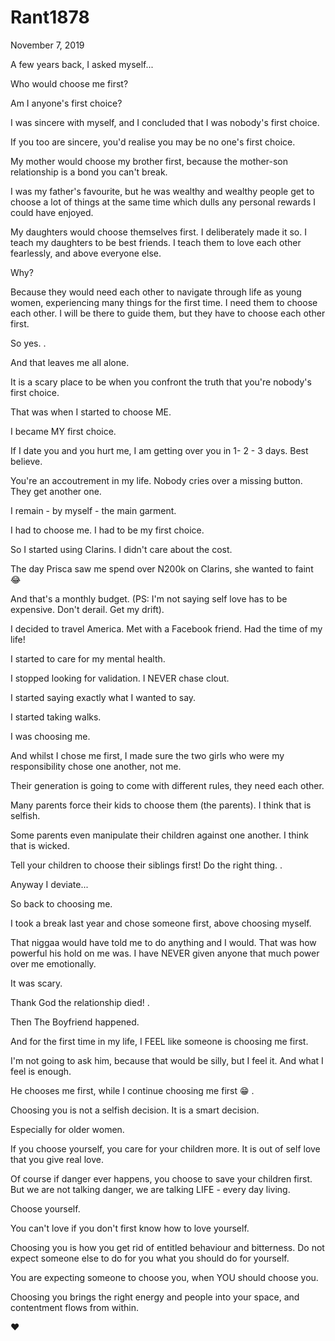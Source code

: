# Rant1878



November 7, 2019

A few years back, I asked myself...

Who would choose me first?

Am I anyone's first choice?

I was sincere with myself, and I concluded that I was nobody's first choice.

If you too are sincere, you'd realise you may be no one's first choice.

My mother would choose my brother first, because the mother-son relationship is a bond you can't break.

I was my father's favourite, but he was wealthy and wealthy people get to choose a lot of things at the same time which dulls any personal rewards I could have enjoyed.

My daughters would choose themselves first. I deliberately made it so. I teach my daughters to be best friends. I teach them to love each other fearlessly, and above everyone else.

Why?

Because they would need each other to navigate through life as young women, experiencing many things for the first time.
I need them to choose each other. I will be there to guide them, but they have to choose each other first.

So yes.
.

And that leaves me all alone.

It is a scary place to be when you confront the truth that you're nobody's first choice.

That was when I started to choose ME.

I became MY first choice.

If I date you and you hurt me, I am getting over you in 1- 2 - 3 days. Best believe.

You're an accoutrement in my life. Nobody cries over a missing button. They get another one.

I remain - by myself - the main garment.

I had to choose me. I had to be my first choice.

So I started using Clarins. I didn't care about the cost.

The day Prisca saw me spend over N200k on Clarins, she wanted to faint 😂

And that's a monthly budget.
(PS: I'm not saying self love has to be expensive. Don't derail. Get my drift).

I decided to travel America. Met with a Facebook friend. Had the time of my life!

I started to care for my mental health. 

I stopped looking for validation. I NEVER chase clout. 

I started saying exactly what I wanted to say.

I started taking walks.

I was choosing me.

And whilst I chose me first, I made sure the two girls who were my responsibility chose one another, not me.

Their generation is going to come with different rules, they need each other.

Many parents force their kids to choose them (the parents). I think that is selfish. 

Some parents even manipulate their children against one another. I think that is wicked.

Tell your children to choose their siblings first! Do the right thing.
.

Anyway I deviate...

So back to choosing me.

I took a break last year and chose someone first, above choosing myself.

That niggaa would have told me to do anything and I would. That was how powerful his hold on me was. I have NEVER given anyone that much power over me emotionally.

It was scary.

Thank God the relationship died!
.

Then The Boyfriend happened.

And for the first time in my life, I FEEL like someone is choosing me first.

I'm not going to ask him, because that would be silly, but I feel it. And what I feel is enough.

He chooses me first, while I continue choosing me first 😁
.

Choosing you is not a selfish decision. It is a smart decision.

Especially for older women. 

If you choose yourself, you care for your children more. It is out of self love that you give real love.

Of course if danger ever happens, you choose to save your children first. But we are not talking danger, we are talking LIFE - every day living.

Choose yourself.

You can't love if you don't first know how to love yourself.

Choosing you is how you get rid of entitled behaviour and bitterness. Do not expect someone else to do for you what you should do for yourself.

You are expecting someone to choose you, when YOU should choose you.

Choosing you brings the right energy and people into your space, and contentment flows from within.

❤